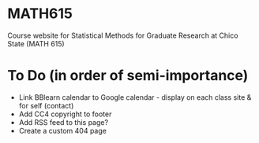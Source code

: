 # MATH615
Course website for Statistical Methods for Graduate Research at Chico State (MATH 615)


# To Do (in order of semi-importance)

- Link BBlearn calendar to Google calendar - display on each class site & for self (contact)
- Add CC4 copyright to footer
- Add RSS feed to this page?
- Create a custom 404 page